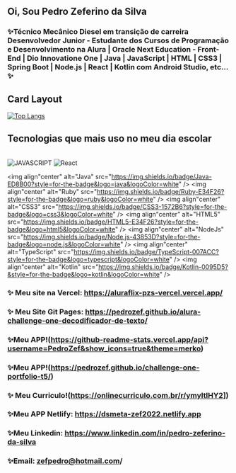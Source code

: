 ## Oi, Sou Pedro Zeferino da Silva

### ✨Técnico Mecânico Diesel em transição de carreira Desenvolvedor Junior - Estudante dos Cursos de Programação e Desenvolvimento na Alura | Oracle Next Education  - Front-End | Dio Innovatione One | Java | JavaScript | HTML | CSS3 | Spring Boot | Node.js | React | Kotlin com Android Studio, etc... ✨

## Card Layout

[![Top Langs](https://github-readme-stats.vercel.app/api/top-langs/?username=PedroZef&layout=compact)](https://github.com/PedroZef/github-readme-stats)

## Tecnologias que mais uso no meu dia escolar

<div style="display: inline_block"><br/>
    <img align"center" alt="JAVASCRIPT" src="https://img.shields.io/badge/JavaScript-F7DF1E?style=for-the-badge&logo=javascript&logoColor=white" />
   <img align"center" alt="React" src="https://img.shields.io/badge/F7DF1E?style=for-the-badge&logo=react&logoColor=black" />
   
   <img align"center" alt="Java" src="https://img.shields.io/badge/Java-ED8B00?style=for-the-badge&logo=java&logoColor=white" />
   <img align"center" alt="Ruby" src="https://img.shields.io/badge/Ruby-E34F26?style=for-the-badge&logo=ruby&logoColor=white" />
   <img align"center" alt="CSS3" src="https://img.shields.io/badge/CSS3-1572B6?style=for-the-badge&logo=css3&logoColor=white" />
   <img align"center" alt="HTML5" src="https://img.shields.io/badge/HTML5-E34F26?style=for-the-badge&logo=html5&logoColor=white" />
   <img align"center" alt="NodeJs" src="https://img.shields.io/badge/Node.js-43853D?style=for-the-badge&logo=node.js&logoColor=white" />
   <img align"center" alt="TypeScript" src="https://img.shields.io/badge/TypeScript-007ACC?style=for-the-badge&logo=typescript&logoColor=white" />
   <img align"center" alt="Kotlin" src="https://img.shields.io/badge/Kotlin-0095D5?&style=for-the-badge&logo=kotlin&logoColor=white" />

### ✨ Meu site na Vercel: https://aluraflix-pzs-vercel.vercel.app/

### ✨  Meu Site Git Pages: https://pedrozef.github.io/alura-challenge-one-decodificador-de-texto/

### ✨Meu APP!(https://github-readme-stats.vercel.app/api?username=PedroZef&show_icons=true&theme=merko)

### ✨Meu APP!(https://pedrozef.github.io/challenge-one-portfolio-t5/)

### ✨ Meu Curriculo!(https://onlinecurriculo.com.br/r/ymyltlHY2])

### ✨Meu APP Netlify: https://dsmeta-zef2022.netlify.app
   
### ✨Meu Linkedin: https://www.linkedin.com/in/pedro-zeferino-da-silva
   
### ✨Email: zefpedro@hotmail.com/

